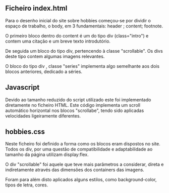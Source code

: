 ## Ficheiro index.html

Para o desenho inicial do site sobre hobbies começou-se por dividir o espaço de trabalho, o body, em 3 fundamentais: header ; content; footnote.

O primeiro bloco dentro do content é um do tipo div (class="intro") e contem uma citação e um breve texto introdutório.

De seguida um bloco do tipo div, pertencendo à classe "scrollable". Os divs deste tipo contem algumas imagens relevantes.

O bloco do tipo div , classe "series" implementa algo semelhante aos dois blocos anteriores, dedicado a séries.

## Javascript

Devido ao tamanho reduzido do script utilizado este foi implementado diretamente no ficheiro HTML.
Este código implementa um scroll automático horizontal nos blocos "scrollabe", tendo sido aplicadas velocidades ligeiramente diferentes.

## hobbies.css

Neste ficheiro foi definido a forma como os blocos eram dispostos no site.
Todos os div, por uma questão de compatibilidade e adaptabilidade ao tamanho da página utilizam display:flex.

O div "scrollable" foi aquele que teve mais parâmetros a considerar, direta e indiretamente através das dimensões dos containers das imagens.

Foram para além disto aplicados alguns estilos, como background-color, tipos de letra, cores.

